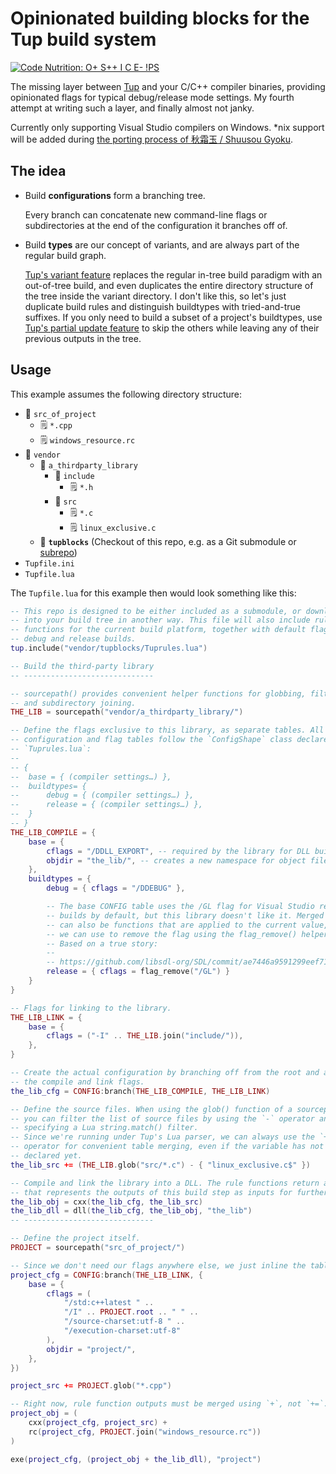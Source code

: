 # Opinionated building blocks for the Tup build system

[![Code Nutrition: O+ S++ I C E- !PS](http://code.grevit.net:8084/badge/O%2B_S%2B%2B_I_C_E-___!PS)](http://code.grevit.net:8084/facts/O%2B_S%2B%2B_I_C_E-___!PS)

The missing layer between [Tup](https://gittup.org/tup) and your C/C++ compiler binaries, providing opinionated flags for typical debug/release mode settings.
My fourth attempt at writing such a layer, and finally almost not janky.

Currently only supporting Visual Studio compilers on Windows.
*nix support will be added during [the porting process of 秋霜玉 / Shuusou Gyoku](https://github.com/nmlgc/ssg/issues/42).

## The idea

* Build **configurations** form a branching tree.

  Every branch can concatenate new command-line flags or subdirectories at the end of the configuration it branches off of.

* Build **types** are our concept of variants, and are always part of the regular build graph.

  [Tup's variant feature](https://gittup.org/tup/manual.html#lbAL) replaces the regular in-tree build paradigm with an out-of-tree build, and even duplicates the entire directory structure of the tree inside the variant directory.
  I don't like this, so let's just duplicate build rules and distinguish buildtypes with tried-and-true suffixes. If you only need to build a subset of a project's buildtypes, use [Tup's partial update feature](https://gittup.org/tup/manual.html#lbAD) to skip the others while leaving any of their previous outputs in the tree.

## Usage

This example assumes the following directory structure:

* 📂 `src_of_project`
  * 🗒️ `*.cpp`
  * 🗒️ `windows_resource.rc`
* 📂 `vendor`
  * 📂 `a_thirdparty_library`
    * 📂 `include`
      * 🗒️ `*.h`
    * 📂 `src`
      * 🗒️ `*.c`
      * 🗒️ `linux_exclusive.c`
  * 📁 **`tupblocks`** (Checkout of this repo, e.g. as a Git submodule or [subrepo](https://github.com/ingydotnet/git-subrepo))
* `Tupfile.ini`
* `Tupfile.lua`

The `Tupfile.lua` for this example then would look something like this:

```lua
-- This repo is designed to be either included as a submodule, or downloaded
-- into your build tree in another way. This file will also include rule
-- functions for the current build platform, together with default flags for
-- debug and release builds.
tup.include("vendor/tupblocks/Tuprules.lua")

-- Build the third-party library
-- -----------------------------

-- sourcepath() provides convenient helper functions for globbing, filtering,
-- and subdirectory joining.
THE_LIB = sourcepath("vendor/a_thirdparty_library/")

-- Define the flags exclusive to this library, as separate tables. All of these
-- configuration and flag tables follow the `ConfigShape` class declared in
-- `Tuprules.lua`:
--
-- {
-- 	base = { (compiler settings…) },
-- 	buildtypes= {
-- 		debug = { (compiler settings…) },
-- 		release = { (compiler settings…) },
-- 	}
-- }
THE_LIB_COMPILE = {
	base = {
		cflags = "/DDLL_EXPORT", -- required by the library for DLL builds
		objdir = "the_lib/", -- creates a new namespace for object files
	},
	buildtypes = {
		debug = { cflags = "/DDEBUG" },

		-- The base CONFIG table uses the /GL flag for Visual Studio release
		-- builds by default, but this library doesn't like it. Merged settings
		-- can also be functions that are applied to the current value, which
		-- we can use to remove the flag using the flag_remove() helper.
		-- Based on a true story:
		--
		-- https://github.com/libsdl-org/SDL/commit/ae7446a9591299eef719f82403c
		release = { cflags = flag_remove("/GL") }
	}
}

-- Flags for linking to the library.
THE_LIB_LINK = {
	base = {
		cflags = ("-I" .. THE_LIB.join("include/")),
	},
}

-- Create the actual configuration by branching off from the root and adding
-- the compile and link flags.
the_lib_cfg = CONFIG:branch(THE_LIB_COMPILE, THE_LIB_LINK)

-- Define the source files. When using the glob() function of a sourcepath(),
-- you can filter the list of source files by using the `-` operator and
-- specifying a Lua string.match() filter.
-- Since we're running under Tup's Lua parser, we can always use the `+=`
-- operator for convenient table merging, even if the variable has not been
-- declared yet.
the_lib_src += (THE_LIB.glob("src/*.c") - { "linux_exclusive.c$" })

-- Compile and link the library into a DLL. The rule functions return a table
-- that represents the outputs of this build step as inputs for further steps.
the_lib_obj = cxx(the_lib_cfg, the_lib_src)
the_lib_dll = dll(the_lib_cfg, the_lib_obj, "the_lib")
-- -----------------------------

-- Define the project itself.
PROJECT = sourcepath("src_of_project/")

-- Since we don't need our flags anywhere else, we just inline the table.
project_cfg = CONFIG:branch(THE_LIB_LINK, {
	base = {
		cflags = (
			"/std:c++latest " ..
			"/I" .. PROJECT.root .. " " ..
			"/source-charset:utf-8 " ..
			"/execution-charset:utf-8"
		),
		objdir = "project/",
	},
})

project_src += PROJECT.glob("*.cpp")

-- Right now, rule function outputs must be merged using `+`, not `+=`.
project_obj = (
	cxx(project_cfg, project_src) +
	rc(project_cfg, PROJECT.join("windows_resource.rc"))
)

exe(project_cfg, (project_obj + the_lib_dll), "project")
```
